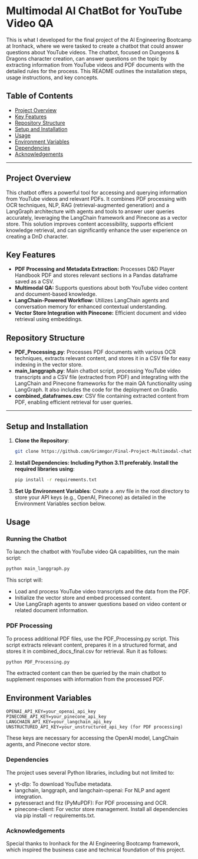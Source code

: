 # Multimodal AI ChatBot for YouTube Video QA

This is what I developed for the final project of the AI Engineering Bootcamp at Ironhack, where we were tasked to create a chatbot that could answer questions about YouTube videos. The chatbot, focused on Dungeons & Dragons character creation, can answer questions on the topic by extracting information from YouTube videos and PDF documents with the detailed rules for the process.
This README outlines the installation steps, usage instructions, and key concepts.

## Table of Contents
- [Project Overview](#project-overview)
- [Key Features](#key-features)
- [Repository Structure](#repository-structure)
- [Setup and Installation](#setup-and-installation)
- [Usage](#usage)
- [Environment Variables](#environment-variables)
- [Dependencies](#dependencies)
- [Acknowledgements](#acknowledgements)

---

## Project Overview

This chatbot offers a powerful tool for accessing and querying information from YouTube videos and relevant PDFs. It combines PDF processing with OCR techniques, NLP, RAG (retrieval-augmented generation) and a LangGraph architecture with agents and tools to answer user queries accurately, leveraging the LangChain framework and Pinecone as a vector store. This solution improves content accessibility, supports efficient knowledge retrieval, and can significantly enhance the user experience on creating a DnD character.

## Key Features

- **PDF Processing and Metadata Extraction:** Processes D&D Player Handbook PDF and stores relevant sections in a Pandas dataframe saved as a CSV.
- **Multimodal QA:** Supports questions about both YouTube video content and document-based knowledge.
- **LangChain-Powered Workflow:** Utilizes LangChain agents and conversation memory for enhanced contextual understanding.
- **Vector Store Integration with Pinecone:** Efficient document and video retrieval using embeddings.

## Repository Structure

- **PDF_Processing.py**: Processes PDF documents with various OCR techniques, extracts relevant content, and stores it in a CSV file for easy indexing in the vector store.
- **main_langgraph.py**: Main chatbot script, processing YouTube video transcripts and a CSV file (extracted from PDF) and integrating with the LangChain and Pinecone frameworks for the main QA functionality using LangGraph. It also includes the code for the deployment on Gradio.
- **combined_dataframes.csv**: CSV file containing extracted content from PDF, enabling efficient retrieval for user queries.

---

## Setup and Installation

1. **Clone the Repository**:
   ```bash
   git clone https://github.com/Grimngor/Final-Project-Multimodal-chatbot-for-YT-video-QA.git

2. **Install Dependencies: Including Python 3.11 preferably. Install the required libraries using**:
   ```bash
   pip install -r requirements.txt

3. **Set Up Environment Variables**:
Create a .env file in the root directory to store your API keys (e.g., OpenAI, Pinecone) as detailed in the Environment Variables section below.

## Usage
### Running the Chatbot
To launch the chatbot with YouTube video QA capabilities, run the main script:
   ```bash
   python main_langgraph.py
   ```

This script will:
- Load and process YouTube video transcripts and the data from the PDF.
- Initialize the vector store and embed processed content.
- Use LangGraph agents to answer questions based on video content or related document information.

### PDF Processing
To process additional PDF files, use the PDF_Processing.py script. This script extracts relevant content, prepares it in a structured format, and stores it in combined_docs_final.csv for retrieval. Run it as follows:

```bash
python PDF_Processing.py
```
The extracted content can then be queried by the main chatbot to supplement responses with information from the processed PDF.

## Environment Variables
   ```env
   OPENAI_API_KEY=your_openai_api_key
   PINECONE_API_KEY=your_pinecone_api_key
   LANGCHAIN_API_KEY=your_langchain_api_key
   UNSTRUCTURED_API_KEY=your_unstructured_api_key (for PDF processing)
   ```
   These keys are necessary for accessing the OpenAI model, LangChain agents, and Pinecone vector store.

### Dependencies
The project uses several Python libraries, including but not limited to:

- yt-dlp: To download YouTube metadata.
- langchain, langgraph, and langchain-openai: For NLP and agent integration.
- pytesseract and fitz (PyMuPDF): For PDF processing and OCR.
- pinecone-client: For vector store management.
Install all dependencies via pip install -r requirements.txt.

### Acknowledgements
Special thanks to Ironhack for the AI Engineering Bootcamp framework, which inspired the business case and technical foundation of this project.